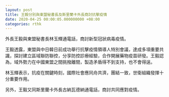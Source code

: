 ```yaml
---
layout: post
title: 王毅分別與東盟秘書長及斯里蘭卡外長商討抗擊疫情
date: 2020-04-25 00:00:05.000000000 +08:00
categories: rthk
---
```


外長王毅與東盟秘書長林玉輝通電話，商討新型冠狀病毒疫情。

王毅透露，東盟與中日韓日前成功舉行抗擊疫情領導人特別會議，達成多項重要共識，探討建立區域聯防聯控，分享防控診療經驗，合作開展藥物疫苗研發。王毅認為，域外勢力在中國東盟之間挑撥離間，製造矛盾得不到支持，也不會得逞。

林玉輝表示，抗疫在關鍵時刻，國際社會應同舟共濟，團結一致，世衛組織發揮十分重要作用。

另外，王毅又同斯里蘭卡外長古納瓦德納通電話，商討共同應對疫情。
